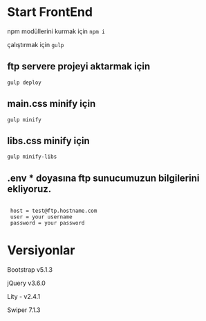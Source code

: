 # Start FrontEnd

npm modüllerini kurmak için
<code>npm i </code>

çalıştırmak için
<code>gulp </code>

## ftp servere projeyi aktarmak için

<code>gulp deploy</code>

## main.css minify için
<code>gulp minify</code>

## libs.css minify için
<code>gulp minify-libs</code>

## .env * doyasına ftp sunucumuzun bilgilerini ekliyoruz.
```

 host = test@ftp.hostname.com
 user = your username
 password = your password

```

# Versiyonlar

Bootstrap v5.1.3

jQuery v3.6.0

Lity - v2.4.1

Swiper 7.1.3
